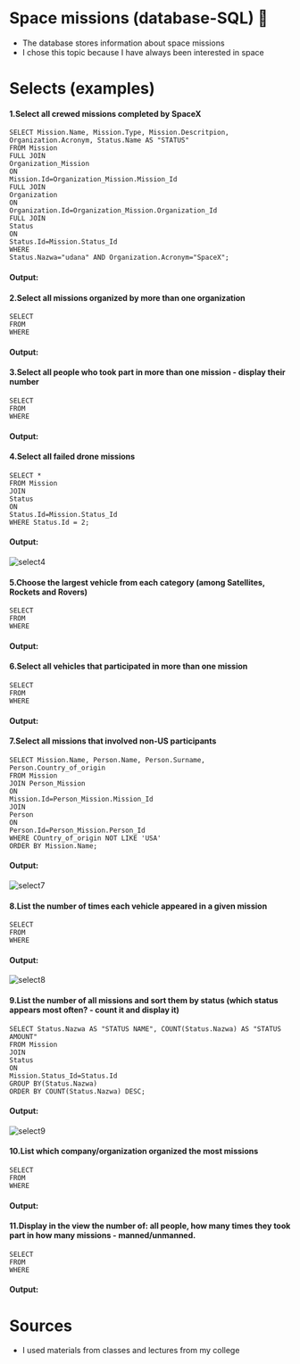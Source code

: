 # Space missions (database-SQL) 🚀

* The database stores information about space missions
* I chose this topic because I have always been interested in space

# Selects (examples)

#### 1.Select all crewed missions completed by SpaceX
```
SELECT Mission.Name, Mission.Type, Mission.Descritpion, Organization.Acronym, Status.Name AS "STATUS"
FROM Mission
FULL JOIN
Organization_Mission
ON
Mission.Id=Organization_Mission.Mission_Id
FULL JOIN
Organization
ON
Organization.Id=Organization_Mission.Organization_Id
FULL JOIN
Status
ON
Status.Id=Mission.Status_Id
WHERE
Status.Nazwa="udana" AND Organization.Acronym="SpaceX";
```
#### Output: 

#### 2.Select all missions organized by more than one organization
```
SELECT
FROM
WHERE
```
#### Output: 

#### 3.Select all people who took part in more than one mission - display their number
```
SELECT
FROM
WHERE
```
#### Output: 

#### 4.Select all failed drone missions
```
SELECT *
FROM Mission
JOIN
Status
ON
Status.Id=Mission.Status_Id
WHERE Status.Id = 2;
```
#### Output: 

![select4](https://github.com/lucaseq333/Space-missions---database-SQL/assets/116523351/b4622e7f-65d8-4853-8f96-01c8280924b4)

#### 5.Choose the largest vehicle from each category (among Satellites, Rockets and Rovers)
```
SELECT
FROM
WHERE
```
#### Output: 

#### 6.Select all vehicles that participated in more than one mission
```
SELECT
FROM
WHERE
```
#### Output: 

#### 7.Select all missions that involved non-US participants
```
SELECT Mission.Name, Person.Name, Person.Surname, Person.Country_of_origin
FROM Mission
JOIN Person_Mission
ON
Mission.Id=Person_Mission.Mission_Id
JOIN
Person
ON
Person.Id=Person_Mission.Person_Id
WHERE COuntry_of_origin NOT LIKE 'USA'
ORDER BY Mission.Name;
```
#### Output: 

![select7](https://github.com/lucaseq333/Space-missions---database-SQL/assets/116523351/8c3fdc13-32e3-43a2-8e09-92cce7fa5309)

#### 8.List the number of times each vehicle appeared in a given mission
```
SELECT
FROM
WHERE
```
#### Output: 

![select8](https://github.com/lucaseq333/Space-missions---database-SQL/assets/116523351/6a43e5f7-dd7e-4f59-b2e5-015c496c57ab)

#### 9.List the number of all missions and sort them by status (which status appears most often? - count it and display it)
```
SELECT Status.Nazwa AS "STATUS NAME", COUNT(Status.Nazwa) AS "STATUS AMOUNT"
FROM Mission
JOIN
Status
ON
Mission.Status_Id=Status.Id
GROUP BY(Status.Nazwa)
ORDER BY COUNT(Status.Nazwa) DESC;
```
#### Output: 

![select9](https://github.com/lucaseq333/Space-missions---database-SQL/assets/116523351/50334ae0-d969-47f4-87aa-01609d7a2c38)

#### 10.List which company/organization organized the most missions
```
SELECT
FROM
WHERE
```
#### Output: 

#### 11.Display in the view the number of: all people, how many times they took part in how many missions - manned/unmanned.
```
SELECT
FROM
WHERE
```
#### Output: 

# Sources
* I used materials from classes and lectures from my college
